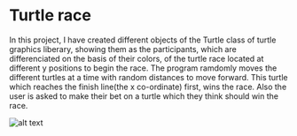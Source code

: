 # Turtle race
In this project, I have created different objects of the Turtle class of turtle graphics liberary, showing them as the participants, which are differenciated on the basis of their colors, of the turtle race located at different y positions to begin the race. The program ramdomly moves the different turtles at a time with random distances to move forward. This turtle which reaches the finish line(the x co-ordinate) first, wins the race. Also the user is asked to make their bet on a turtle which they think should win the race. 

![alt text](https://media.vlpt.us/images/daylee/post/03f1c6f1-4939-4390-8cde-55d984c65c8f/image.png)